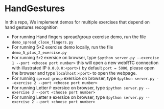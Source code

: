 # HandGestures
In this repo, We implement demos for multiple exercises that depend on hand gestures recognition
* For running Hand fingers spread/group exercise demo, run the file `demo_spread_close_fingers.py`
* For running 5+2 exercise demo locally, run the file `demo_5_plus_2_exercise.py`
* For running `5+2` exersice on browser, type `$python server.py --exercise 1 --port <choose port number>` this will open a new webRTC connection with illustrated IP `0.0.0.0:<port>)` by default `port = 5000`, please open the browser and type `localhost:<port>` to open the webpage.
* For running `spread group` exersice on browser, type `$python server.py --exercise 2 --port <choose port number>`
* For running Letter `Р` exersice on browser, type `$python server.py --exercise 3 --port <choose port number>`
* For running Letter `Э` exersice on browser, type `$python server.py --exercise 2 --port <choose port number>`
